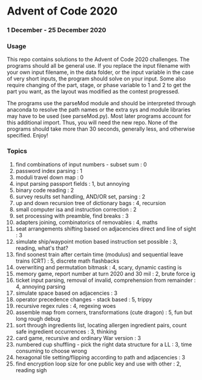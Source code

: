 # Advent of Code 2020
### 1 December - 25 December 2020

### Usage
This repo contains solutions to the Advent of Code 2020 challenges. The programs should all be general use.
If you replace the input filename with your own input filename, in the data folder, or the input variable in
the case of very short inputs, the program should solve on your input. Some also require changing of the part, stage,
or phase variable to 1 and 2 to get the part you want, as the layout was modified as the contest progressed. 

The programs use the parseMod module and should be interpreted through anaconda to resolve the path names or the extra
sys and module libraries may have to be used (see parseMod.py). Most later programs account for this additional import.
Thus, you will need the new repo. None of the programs should take more than 30 seconds, generally less, and otherwise
specified. Enjoy!

### Topics
1. find combinations of input numbers - subset sum : 0
2. password index parsing : 1
3. moduli travel down map : 0
4. input parsing passport fields : 1, but annoying
5. binary code reading : 2
6. survey results set handling, AND/OR set, parsing : 2
7. up and down recursion tree of dictionary bags : 4, recursion
8. small computer isa and instruction correction : 2
9. set processing with preamble, find breaks : 3
10. adapters joining, combinatorics of removables : 4, maths
11. seat arrangements shifting based on adjacencies direct and line of sight : 3
12. simulate ship/waypoint motion based instruction set possible : 3, reading, what's that?
13. find soonest train after certain time (modulus) and sequential leave trains (CRT) : 5, discrete math flashbacks
14. overwriting and permutation bitmask : 4, scary, dynamic casting is
15. memory game, report number at turn 2020 and 30 mil : 2, brute force ig
16. ticket input parsing, removal of invalid, comprehension from remainder : 4, annoying parsing
17. simulate space based on adjacencies : 3
18. operator precedence changes - stack based : 5, trippy
19. recursive regex rules : 4, regexing woes
20. assemble map from corners, transformations (cute dragon) : 5, fun but long rough debug
21. sort through ingredients list, locating allergen ingredient pairs, count safe ingredient occurrences : 3, thinking
22. card game, recursive and ordinary War version : 3
23. numbered cup shuffling - pick the right data structure for a LL : 3, time consuming to choose wrong
24. hexagonal tile setting/flipping according to path and adjacencies : 3
25. find encryption loop size for one public key and use with other : 2, reading sigh